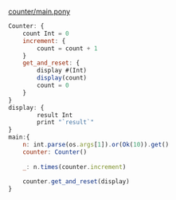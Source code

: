 [counter/main.pony](https://github.com/ponylang/ponyc/blob/54225e41bd141b8b7a64f0e65d3dbe46bc5317d4/examples/counter/main.pony)

```javascript
Counter: {
    count Int = 0
    increment: {
        count = count + 1
    }
    get_and_reset: { 
        display #(Int)
        display(count)
        count = 0
    }
}
display: {
        result Int
        print "`result`"
}
main:{
    n: int.parse(os.args[1]).or(Ok(10)).get()
    counter: Counter()
    
    _: n.times(counter.increment)
    
    counter.get_and_reset(display)
}

```